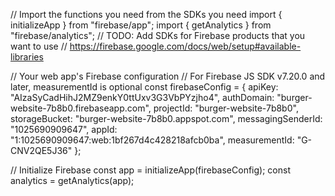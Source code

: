 // Import the functions you need from the SDKs you need
import { initializeApp } from "firebase/app";
import { getAnalytics } from "firebase/analytics";
// TODO: Add SDKs for Firebase products that you want to use
// https://firebase.google.com/docs/web/setup#available-libraries

// Your web app's Firebase configuration
// For Firebase JS SDK v7.20.0 and later, measurementId is optional
const firebaseConfig = {
  apiKey: "AIzaSyCadHihJ2MZ9enkY0ttUxv3G3VbPYzjho4",
  authDomain: "burger-website-7b8b0.firebaseapp.com",
  projectId: "burger-website-7b8b0",
  storageBucket: "burger-website-7b8b0.appspot.com",
  messagingSenderId: "1025690909647",
  appId: "1:1025690909647:web:1bf267d4c428218afcb0ba",
  measurementId: "G-CNV2QE5J36"
};

// Initialize Firebase
const app = initializeApp(firebaseConfig);
const analytics = getAnalytics(app);